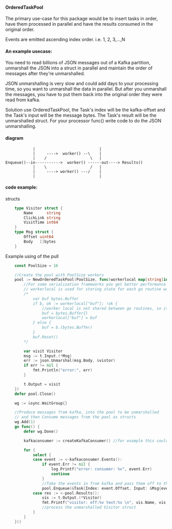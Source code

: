 #### OrderedTaskPool

The primary use-case for this package would be to insert tasks in order, have them
processed in parallel and have the results consumed in the original order.

Events are emitted ascending index order.   i.e. 1, 2, 3,...,N

#### An example usecase:

You need to read billions of JSON messages out of a Kafka partition, unmarshall the JSON
into a struct in parallel and maintain the order of messages after they're unmarshalled.

JSON unmarshalling is very slow and could add days to your processing time, so you want to
unmarshall the data in parallel.  But after you unmarshall the messages, you have to
put them back into the original order they were read from kafka.

Solution use OrderedTaskPool, the Task's index will be the kafka-offset and the Task's input
will be the message bytes.   The Task's result will be the unmarshalled struct.  For your
processor func() write code to do the JSON unmarshalling.

#### diagram 

```
	        |                            |
	        |     ---->  worker() --\    |
	        |    /                   \   |
Enqueue()--in----------->  worker() ------out----> Results()
	        |    \                   /   |
	        |     ----> worker() ---/    |
	        |                            |
```


#### code example:

structs

```go
	type Visitor struct {
		Name      string
		ClickLink string
		VisitTime int64
	}
	type Msg struct {
		Offset uint64
		Body   []bytes
	}

```
Example using of the pull

```go
	const PoolSize = 16

	//Create the pool with PoolSize workers
	pool := NewOrderedTaskPool(PoolSize, func(workerlocal map[string]interface{}, t *Task) {
		//For some serialization frameworks you get better performance if you can reuse buffers in a thread-safe manor.
		// workerlocal is used for storing state for each go routine worker.
		/*
			var buf bytes.Buffer
			if b, ok := workerlocal["buf"]; !ok {
				//worker local is not shared between go routines, so it's a good place to place a store a reusable items like buffers
				buf = bytes.Buffer{}
				workerlocal["buf"] = buf
			} else {
				buf = b.(bytes.Buffer)
			}
			buf.Reset()
		*/

		var visit Visitor
		msg := t.Input.(*Msg)
		err := json.Unmarshal(msg.Body, &vistor)
		if err != nil {
			fmt.Println("error:", err)
		}

		t.Output = visit
	})
	defer pool.Close()

	wg := &sync.WaitGroup{}

	//Produce messages from kafka, into the pool to be unmarshalled
	// and then Consume messages from the pool as structs
	wg.Add(1)
	go func() {
		defer wg.Done()

		kafkaconsumer := createKafkaConsumer() //for example this could be a https://github.com/Shopify/sarama consumer, reading messages from kafka8.

		for {
			select {
			case event := <-kafkaconsumer.Events():
				if event.Err != nil {
					log.Printf("error: consumer: %v", event.Err)
					continue
				}
				//Take the events in from kafka and pass them off to the pool to be unmarshal'ed
				pool.Enqueue(&Task{Index: event.Offset, Input: &Msg{event.Offset, event.Message}})
			case res := <-pool.Results():
				vis := t.Output.(*Visitor)
				fmt.Printf("visitor: off:%v text:%v \n", vis.Name, vis.ClickLink, vis.VisitTime)
				//process the unmarshalled Visitor struct
			}
		}
	}()
```






